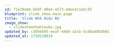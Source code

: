 ```yaml
---
id: 71e29eb6-bb9f-40e4-a573-ddee3c1a5c35
blueprint: slide_show_main_page
title: 'Slide Nhà Hiệu Bộ'
image_show:
  - slideshownhahieubo.jpg
updated_by: c3056695-eeaf-44b6-a2cb-5cd8a48b5b01
updated_at: 1750220010
---
```

